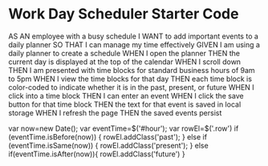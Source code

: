 # Work Day Scheduler Starter Code
AS AN employee with a busy schedule
I WANT to add important events to a daily planner
SO THAT I can manage my time effectively
GIVEN I am using a daily planner to create a schedule
WHEN I open the planner
THEN the current day is displayed at the top of the calendar
WHEN I scroll down
THEN I am presented with time blocks for standard business hours of 9am to 5pm
WHEN I view the time blocks for that day
THEN each time block is color-coded to indicate whether it is in the past, present, or future
WHEN I click into a time block
THEN I can enter an event
WHEN I click the save button for that time block
THEN the text for that event is saved in local storage
WHEN I refresh the page
THEN the saved events persist

var now=new Date();
  var eventTime=$('#hour');
  var rowEl=$('.row')
  if (eventTime.isBefore(now)) {
    rowEl.addClass('past');
  } else if (eventTime.isSame(now)) {
    rowEl.addClass('present');
  } else if(eventTime.isAfter(now)){
    rowEl.addClass('future')
  }